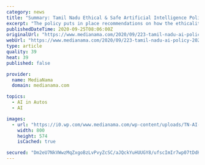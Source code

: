 ```yaml
---
category: news
title: "Summary: Tamil Nadu Ethical & Safe Artificial Intelligence Policy, 2020"
excerpt: "The policy puts in place recommendations on how the ethicality of AI programs can be evaluated by government bodies."
publishedDateTime: 2020-09-25T08:06:00Z
originalUrl: "https://www.medianama.com/2020/09/223-tamil-nadu-ai-policy-2020/"
webUrl: "https://www.medianama.com/2020/09/223-tamil-nadu-ai-policy-2020/"
type: article
quality: 39
heat: 39
published: false

provider:
  name: MediaNama
  domain: medianama.com

topics:
  - AI in Autos
  - AI

images:
  - url: "https://i0.wp.com/www.medianama.com/wp-content/uploads/TN-AI-Policy-2020.png?fit=800%2C574&#038;ssl=1"
    width: 800
    height: 574
    isCached: true

secured: "Dm2eU7NkVWwzMqZxgoBzLvPvyZcSC/aJQckYuHUUGY8/ufscImIr7wp07tDdKqNnXXvuoIvweizSzBd05dGdF2lL+QhHYdPsV8QI4P1ST2T7X39DtVFJ8c4z277cnEuno7d4r5i4WuK4zS1RtQq08GiGkHuws4nnK065Y7ywrjjpzcsLPQ5PeZPiDHzhnAe51SepHTwGTijEGXguLGFGnZXhjhblNPVYgGGIUrqX74sF2ckeEmtMqMlxEkBCEWj7XohFEdo2QudyoRmB2MWG+6xZC2sOckiHvFZz28PPGb1W6GCj1zUIVpJOTh4flAqklQTxR0eJMlh0YKifc7mDWBdhgl9gMvViVMEs36zYx3I=;ncOwO2icGrhLFQi0P7PinQ=="
---
```


